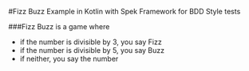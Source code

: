 #Fizz Buzz Example in Kotlin with Spek Framework for BDD Style tests

###Fizz Buzz is a game where
- if the number is divisible by 3, you say Fizz
- if the number is divisible by 5, you say Buzz
- if neither, you say the number
